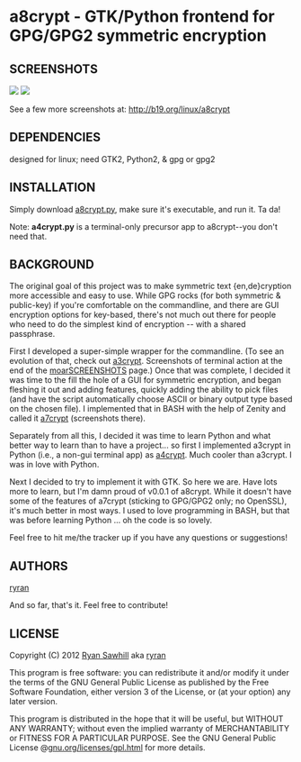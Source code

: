 a8crypt - GTK/Python frontend for GPG/GPG2 symmetric encryption
===============================================================

SCREENSHOTS
-----------
![](http://b19.org/linux/a8crypt/encrypted_output.png)
![](http://b19.org/linux/a8crypt/ready_loadfile.png)

See a few more screenshots at: http://b19.org/linux/a8crypt

DEPENDENCIES
------------
designed for linux; need GTK2, Python2, & gpg or gpg2


INSTALLATION
------------
Simply download [a8crypt.py](https://raw.github.com/ryran/a8crypt/master/a8crypt.py), make sure it's executable, and run it. Ta da!

Note: **a4crypt.py** is a terminal-only precursor app to a8crypt--you don't need that.


BACKGROUND
----------

The original goal of this project was to make symmetric text {en,de}cryption more accessible and easy to use. While GPG rocks (for both symmetric & public-key) if you're comfortable on the commandline, and there are GUI encryption options for key-based, there's not much out there for people who need to do the simplest kind of encryption -- with a shared passphrase.

First I developed a super-simple wrapper for the commandline. (To see an evolution of that, check out [a3crypt](/ryran/a7crypt/blob/master/a3crypt-noX). Screenshots of terminal action at the end of the [moarSCREENSHOTS](/ryran/a7crypt/blob/master/moarSCREENSHOTS.md) page.) Once that was complete, I decided it was time to the fill the hole of a GUI for symmetric encryption, and began fleshing it out and adding features, quickly adding the ability to pick files (and have the script automatically choose ASCII or binary output type based on the chosen file). I implemented that in BASH with the help of Zenity and called it [a7crypt](/ryran/a7crypt/) (screenshots there).

Separately from all this, I decided it was time to learn Python and what better way to learn than to have a project... so first I implemented a3crypt in Python (i.e., a non-gui terminal app) as [a4crypt](/ryran/a8crypt/blob/master/a4crypt.py). Much cooler than a3crypt. I was in love with Python.

Next I decided to try to implement it with GTK. So here we are. Have lots more to learn, but I'm damn proud of v0.0.1 of a8crypt. While it doesn't have some of the features of a7crypt (sticking to GPG/GPG2 only; no OpenSSL), it's much better in most ways. I used to love programming in BASH, but that was before learning Python ... oh the code is so lovely.

Feel free to hit me/the tracker up if you have any questions or suggestions!


AUTHORS
-------

[ryran](https://github.com/ryran)

And so far, that's it. Feel free to contribute!


LICENSE
-------

Copyright (C) 2012 [Ryan Sawhill](http://b19.org) aka [ryran](https://github.com/ryran)

This program is free software: you can redistribute it and/or modify
it under the terms of the GNU General Public License as published by
the Free Software Foundation, either version 3 of the License, or
(at your option) any later version.

This program is distributed in the hope that it will be useful,
but WITHOUT ANY WARRANTY; without even the implied warranty of
MERCHANTABILITY or FITNESS FOR A PARTICULAR PURPOSE. See the GNU
General Public License @[gnu.org/licenses/gpl.html](http://gnu.org/licenses/gpl.html>) for more details.

